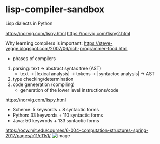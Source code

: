 # lisp-compiler-sandbox
Lisp dialects in Python

https://norvig.com/lispy.html
https://norvig.com/lispy2.html

Why learning compilers is important:
https://steve-yegge.blogspot.com/2007/06/rich-programmer-food.html
- phases of compilers
 1. parsing: text -> abstract syntax tree (AST)
    - text -> |lexical analysis| -> tokens -> |syntactoc analysis| -> AST
 2. type checking/determination
 3. code geneeration (compiling)
    - generation of the lower level instructions/code


https://norvig.com/lispy.html
- Scheme: 5 keywords + 8 syntactic forms
- Python: 33 keywords + 110 syntactic forms
- Java: 50 keywrods + 133 syntactic forms



https://ocw.mit.edu/courses/6-004-computation-structures-spring-2017/pages/c11/c11s1/
![image](https://github.com/user-attachments/assets/eb02d912-f67b-4bc7-920d-b27324b239cf)

